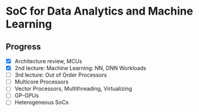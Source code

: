 # SoC for Data Analytics and Machine Learning

## Progress
- [x] Architecture review, MCUs
- [x] 2nd lecture: Machine Learning: NN, DNN Workloads
- [ ] 3rd lecture: Out of Order Processors
- [ ] Multicore Processors
- [ ] Vector Processors, Multithreading, Virtualizing
- [ ] GP-GPUs
- [ ] Heterogeneous SoCs
